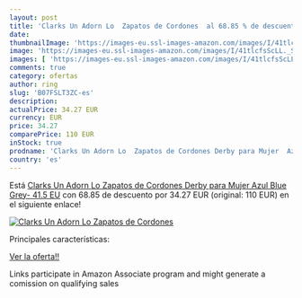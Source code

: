 ```yaml
---
layout: post
title: 'Clarks Un Adorn Lo  Zapatos de Cordones  al 68.85 % de descuento'
date: 
thumbnailImage: 'https://images-eu.ssl-images-amazon.com/images/I/41tlcfsScLL._SL200_.jpg'
image: 'https://images-eu.ssl-images-amazon.com/images/I/41tlcfsScLL._SL200_.jpg'
images: [ 'https://images-eu.ssl-images-amazon.com/images/I/41tlcfsScLL._SL200_.jpg' ]
comments: true
category: ofertas
author: ring
slug: 'B07FSLT3ZC-es'
description:
actualPrice: 34.27 EUR
currency: EUR
price: 34.27
comparePrice: 110 EUR
inStock: true
prodname: 'Clarks Un Adorn Lo  Zapatos de Cordones Derby para Mujer  Azul  Blue Grey-   41.5 EU'
country: 'es'
---
```


Está [Clarks Un Adorn Lo  Zapatos de Cordones Derby para Mujer  Azul  Blue Grey-   41.5 EU](https://www.amazon.es/dp/B07FSLT3ZC/?tag=tolees-21) con 68.85 de descuento por 34.27 EUR (original: 110 EUR) en el siguiente enlace!

[![Clarks Un Adorn Lo  Zapatos de Cordones ](https://images-eu.ssl-images-amazon.com/images/I/41tlcfsScLL._SL200_.jpg)](https://www.amazon.es/dp/B07FSLT3ZC/?tag=tolees-21)

Principales características:


[Ver la oferta!!](https://www.amazon.es/dp/B07FSLT3ZC/?tag=tolees-21)

Links participate in Amazon Associate program and might generate a comission on qualifying sales


